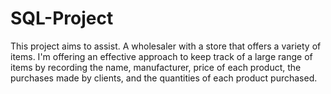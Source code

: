# SQL-Project
This project aims to assist. A wholesaler with a store that offers a variety of items. 
I'm offering an effective approach to keep track of a large range of items by recording the name,
manufacturer, price of each product, the purchases made by clients, and the quantities of each product purchased.
